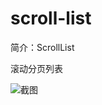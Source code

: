 # scroll-list

简介：ScrollList

滚动分页列表

![截图](https://unpkg.com/@icedesign/scroll-list-block/screenshot.png)
